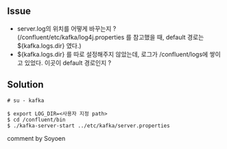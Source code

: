 ## Issue
- server.log의 위치를 어떻게 바꾸는지 ?  
(/confluent/etc/kafka/log4j.properties 를 참고했을 때, default 경로는 ${kafka.logs.dir} 였다.)  
- ${kafka.logs.dir} 를 따로 설정해주지 않았는데, 로그가 /confluent/logs에 쌓이고 있었다. 이곳이 default 경로인지 ?  

## Solution
```
# su - kafka 

$ export LOG_DIR=<사용자 지정 path>
$ cd /confluent/bin
$ ./kafka-server-start ../etc/kafka/server.properties
```

comment by Soyoen
